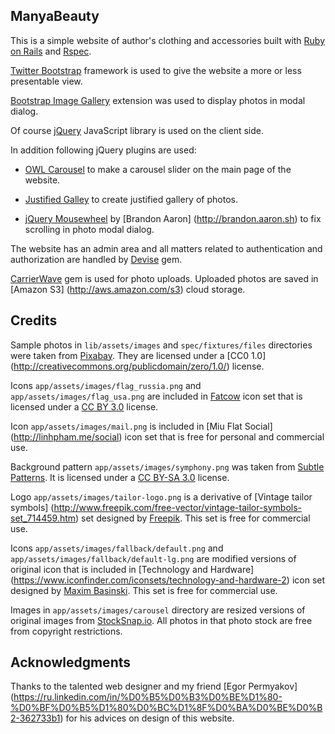 ## ManyaBeauty

This is a simple website of author's clothing and accessories built with
[Ruby on Rails](http://rubyonrails.org) and [Rspec](http://rspec.info).

[Twitter Bootstrap](http://getbootstrap.com) framework is used to give the
website a more or less presentable view.

[Bootstrap Image Gallery](https://blueimp.github.io/Bootstrap-Image-Gallery)
extension was used to display photos in modal dialog.

Of course [jQuery](https://jquery.com/) JavaScript library is used on the client
side.

In addition following jQuery plugins are used:

* [OWL Carousel](http://owlgraphic.com/owlcarousel) to make a carousel slider
on the main page of the website.

* [Justified Galley](http://miromannino.github.io/Justified-Gallery) to create
justified gallery of photos.

* [jQuery Mousewheel](https://plugins.jquery.com/mousewheel) by [Brandon Aaron]
(http://brandon.aaron.sh) to fix scrolling in photo modal dialog.

The website has an admin area and all matters related to authentication and
authorization are handled by [Devise](https://github.com/plataformatec/devise)
gem.

[CarrierWave](https://github.com/carrierwaveuploader/carrierwave) gem is used
for photo uploads. Uploaded photos are saved in [Amazon S3]
(http://aws.amazon.com/s3) cloud storage.

## Credits

Sample photos in `lib/assets/images` and `spec/fixtures/files` directories were
taken from [Pixabay](http://pixabay.com). They are licensed under a [CC0 1.0]
(http://creativecommons.org/publicdomain/zero/1.0/) license.

Icons `app/assets/images/flag_russia.png` and `app/assets/images/flag_usa.png`
are included in [Fatcow](http://www.fatcow.com/free-icons) icon set that is
licensed under a [CC BY 3.0](http://creativecommons.org/licenses/by/3.0/)
license.

Icon `app/assets/images/mail.png` is included in [Miu Flat Social]
(http://linhpham.me/social) icon set that is free for personal and commercial
use.

Background pattern `app/assets/images/symphony.png` was taken from
[Subtle Patterns](http://subtlepatterns.com/). It is licensed under a
[CC BY-SA 3.0](http://creativecommons.org/licenses/by-sa/3.0/) license.

Logo `app/assets/images/tailor-logo.png` is a derivative of
[Vintage tailor symbols]
(http://www.freepik.com/free-vector/vintage-tailor-symbols-set_714459.htm) set
designed by [Freepik](http://www.freepik.com). This set is free for commercial
use.

Icons `app/assets/images/fallback/default.png` and
`app/assets/images/fallback/default-lg.png` are modified versions of original
icon that is included in [Technology and Hardware]
(https://www.iconfinder.com/iconsets/technology-and-hardware-2) icon set
designed by [Maxim Basinski](https://www.iconfinder.com/vasabii). This set is
free for commercial use.

Images in `app/assets/images/carousel` directory are resized versions of
original images from [StockSnap.io](https://stocksnap.io). All photos in that
photo stock are free from copyright restrictions.


## Acknowledgments

Thanks to the talented web designer and my friend [Egor Permyakov]
(https://ru.linkedin.com/in/%D0%B5%D0%B3%D0%BE%D1%80-%D0%BF%D0%B5%D1%80%D0%BC%D1%8F%D0%BA%D0%BE%D0%B2-362733b1)
for his advices on design of this website.
